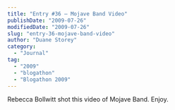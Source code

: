 ```yaml
---
title: "Entry #36 – Mojave Band Video"
publishDate: "2009-07-26"
modifiedDate: "2009-07-26"
slug: "entry-36-mojave-band-video"
author: "Duane Storey"
category:
  - "Journal"
tag:
  - "2009"
  - "blogathon"
  - "Blogathon 2009"
---
```


Rebecca Bollwitt shot this video of Mojave Band. Enjoy.